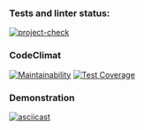 ### Tests and linter status:
[![project-check](https://github.com/artem-tazhitdinov/frontend-project-lvl2/actions/workflows/project-check.yml/badge.svg?branch=main)](https://github.com/artem-tazhitdinov/frontend-project-lvl2/actions/workflows/project-check.yml)
### CodeClimat
[![Maintainability](https://api.codeclimate.com/v1/badges/4022e7c8f6530c8c1dd4/maintainability)](https://codeclimate.com/github/artem-tazhitdinov/frontend-project-lvl2/maintainability)
[![Test Coverage](https://api.codeclimate.com/v1/badges/4022e7c8f6530c8c1dd4/test_coverage)](https://codeclimate.com/github/artem-tazhitdinov/frontend-project-lvl2/test_coverage)
### Demonstration
[![asciicast](https://asciinema.org/a/4Fcfv7otvSeRlk4osfazRmYpC.svg)](https://asciinema.org/a/4Fcfv7otvSeRlk4osfazRmYpC)
